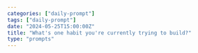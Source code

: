 ```yaml
---
categories: ["daily-prompt"]
tags: ["daily-prompt"]
date: "2024-05-25T15:00:00Z"
title: "What's one habit you're currently trying to build?"
type: "prompts"
---
```

